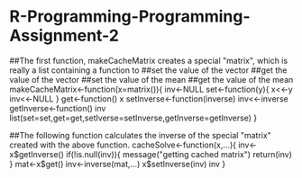 # R-Programming-Programming-Assignment-2
##The first function, makeCacheMatrix creates a special "matrix", which is really a list containing a function to
##set the value of the vector
##get the value of the vector
##set the value of the mean
##get the value of the mean
makeCacheMatrix<-function(x=matrix()){
  inv<-NULL
  set<-function(y){
    x<<-y
    inv<<-NULL
  }
  get<-function() x
  setInverse<-function(inverse) inv<<-inverse
  getInverse<-function() inv
  list(set=set,get=get,setIverse=setInverse,getInverse=getInverse)
}


##The following function calculates the inverse of the special "matrix" created with the above function. 
cacheSolve<-function(x,...){
  inv<-x$getInverse()
  if(!is.null(inv)){
    message("getting cached matrix")
    return(inv)
  }
  mat<-x$get()
  inv<-inverse(mat,...)
  x$setInverse(inv)
  inv
}
  
